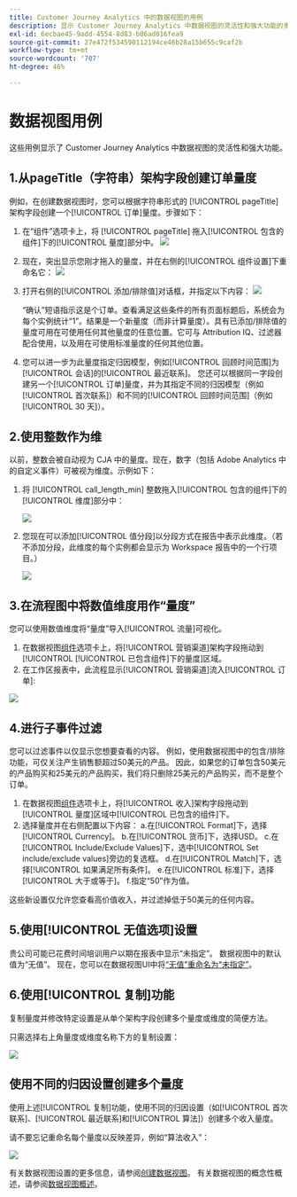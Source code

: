 ```yaml
---
title: Customer Journey Analytics 中的数据视图的用例
description: 显示 Customer Journey Analytics 中数据视图的灵活性和强大功能的多个用例
exl-id: 6ecbae45-9add-4554-8d83-b06ad016fea9
source-git-commit: 27e472f534590112194ce46b28a15b655c9caf2b
workflow-type: tm+mt
source-wordcount: '707'
ht-degree: 46%

---
```


# 数据视图用例

这些用例显示了 Customer Journey Analytics 中数据视图的灵活性和强大功能。

## 1.从pageTitle（字符串）架构字段创建订单量度

例如，在创建数据视图时，您可以根据字符串形式的 [!UICONTROL pageTitle] 架构字段创建一个[!UICONTROL 订单]量度。步骤如下：

1. 在“组件”选项卡上，将 [!UICONTROL pageTitle] 拖入[!UICONTROL 包含的组件]下的[!UICONTROL 量度]部分中。
   ![](assets/use-case1a.png)
1. 现在，突出显示您刚才拖入的量度，并在右侧的[!UICONTROL 组件设置]下重命名它：
   ![](assets/orders.png)
1. 打开右侧的[!UICONTROL 添加/排除值]对话框，并指定以下内容：
   ![](assets/orders2.png)

   “确认”短语指示这是个订单。查看满足这些条件的所有页面标题后，系统会为每个实例统计“1”。结果是一个新量度（而非计算量度）。具有已添加/排除值的量度可用在可使用任何其他量度的任意位置。它可与 Attribution IQ、过滤器配合使用，以及用在可使用标准量度的任何其他位置。
1. 您可以进一步为此量度指定归因模型，例如[!UICONTROL 回顾时间范围]为[!UICONTROL 会话]的[!UICONTROL 最近联系]。
您还可以根据同一字段创建另一个[!UICONTROL 订单]量度，并为其指定不同的归因模型（例如[!UICONTROL 首次联系]）和不同的[!UICONTROL 回顾时间范围]（例如 [!UICONTROL 30 天]）。

## 2.使用整数作为维

以前，整数会被自动视为 CJA 中的量度。现在，数字（包括 Adobe Analytics 中的自定义事件）可被视为维度。示例如下：

1. 将 [!UICONTROL call_length_min] 整数拖入[!UICONTROL 包含的组件]下的[!UICONTROL 维度]部分中：

   ![](assets/integers.png)

1. 您现在可以添加[!UICONTROL 值分段]以分段方式在报告中表示此维度。（若不添加分段，此维度的每个实例都会显示为 Workspace 报告中的一个行项目。）

   ![](assets/bucketing.png)

## 3.在流程图中将数值维度用作“量度”

您可以使用数值维度将“量度”导入[!UICONTROL 流量]可视化。

1. 在数据视图[组件](https://experienceleague.adobe.com/docs/analytics-platform/using/cja-dataviews/create-dataview.html?lang=en#configure-component-settings)选项卡上，将[!UICONTROL 营销渠道]架构字段拖动到[!UICONTROL [!UICONTROL 已包含组件]下的量度]区域。
2. 在工作区报表中，此流程显示[!UICONTROL 营销渠道]流入[!UICONTROL 订单]:

![](assets/flow.png)

## 4.进行子事件过滤

您可以过滤事件以仅显示您想要查看的内容。 例如，使用数据视图中的包含/排除功能，可仅关注产生销售额超过50美元的产品。 因此，如果您的订单包含50美元的产品购买和25美元的产品购买，我们将只删除25美元的产品购买，而不是整个订单。

1. 在数据视图[组件](https://experienceleague.adobe.com/docs/analytics-platform/using/cja-dataviews/create-dataview.html?lang=en#configure-component-settings)选项卡上，将[!UICONTROL 收入]架构字段拖动到[!UICONTROL 量度]区域中[!UICONTROL 已包含的组件]下。
1. 选择量度并在右侧配置以下内容：
a.在[!UICONTROL Format]下，选择[!UICONTROL Currency]。
b.在[!UICONTROL 货币]下，选择USD。
c.在[!UICONTROL Include/Exclude Values]下，选中[!UICONTROL Set include/exclude values]旁边的复选框。
d.在[!UICONTROL Match]下，选择[!UICONTROL 如果满足所有条件]。
e.在[!UICONTROL 标准]下，选择[!UICONTROL 大于或等于]。
f.指定“50”作为值。

这些新设置仅允许您查看高价值收入，并过滤掉低于50美元的任何内容。

## 5.使用[!UICONTROL 无值选项]设置

贵公司可能已花费时间培训用户以期在报表中显示“未指定”。 数据视图中的默认值为“无值”。 现在，您可以在数据视图UI中将[“无值”重命名为“未指定”](https://experienceleague.adobe.com/docs/analytics-platform/using/cja-dataviews/create-dataview.html?lang=en#configure-no-value-options-settings)。

## 6.使用[!UICONTROL 复制]功能

复制量度并修改特定设置是从单个架构字段创建多个量度或维度的简便方法。

只需选择右上角量度或维度名称下方的复制设置：

![](assets/duplicate.png)

## 使用不同的归因设置创建多个量度

使用上述[!UICONTROL 复制]功能，使用不同的归因设置（如[!UICONTROL 首次联系]、[!UICONTROL 最近联系]和[!UICONTROL 算法]）创建多个收入量度。

请不要忘记重命名每个量度以反映差异，例如“算法收入”：

![](assets/algo-revenue.png)

有关数据视图设置的更多信息，请参阅[创建数据视图](/help/data-views/create-dataview.md)。
有关数据视图的概念性概述，请参阅[数据视图概述](/help/data-views/data-views.md)。